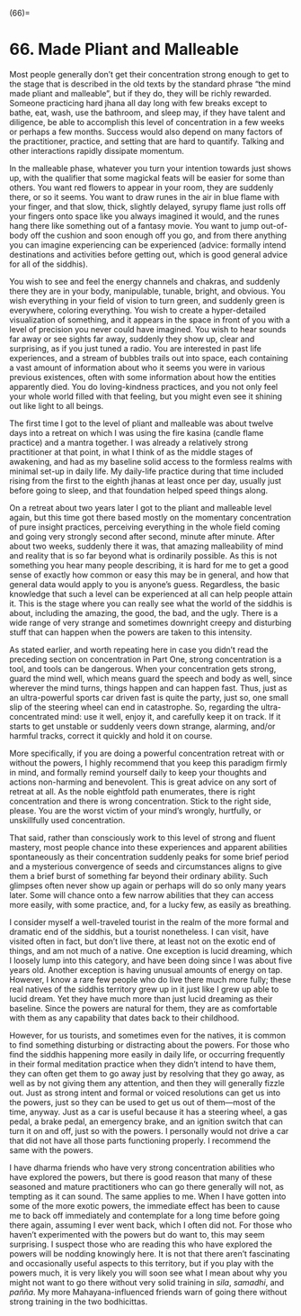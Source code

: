 

(66)=

# 66. Made Pliant and Malleable



Most people generally don’t get their concentration strong enough to get to the stage that is described in the old texts by the standard phrase “the mind made pliant and malleable”, but if they do, they will be richly rewarded. Someone practicing hard jhana all day long with few breaks except to bathe, eat, wash, use the bathroom, and sleep may, if they have talent and diligence, be able to accomplish this level of concentration in a few weeks or perhaps a few months. Success would also depend on many factors of the practitioner, practice, and setting that are hard to quantify. Talking and other interactions rapidly dissipate momentum.

In the malleable phase, whatever you turn your intention towards just shows up, with the qualifier that some magickal feats will be easier for some than others. You want red flowers to appear in your room, they are suddenly there, or so it seems. You want to draw runes in the air in blue flame with your finger, and that slow, thick, slightly delayed, syrupy flame just rolls off your fingers onto space like you always imagined it would, and the runes hang there like something out of a fantasy movie. You want to jump out-of-body off the cushion and soon enough off you go, and from there anything you can imagine experiencing can be experienced (advice: formally intend destinations and activities before getting out, which is good general advice for all of the siddhis).

You wish to see and feel the energy channels and chakras, and suddenly there they are in your body, manipulable, tunable, bright, and obvious. You wish everything in your field of vision to turn green, and suddenly green is everywhere, coloring everything. You wish to create a hyper-detailed visualization of something, and it appears in the space in front of you with a level of precision you never could have imagined. You wish to hear sounds far away or see sights far away, suddenly they show up, clear and surprising, as if you just tuned a radio. You are interested in past life experiences, and a stream of bubbles trails out into space, each containing a vast amount of information about who it seems you were in various previous existences, often with some information about how the entities apparently died. You do loving-kindness practices, and you not only feel your whole world filled with that feeling, but you might even see it shining out like light to all beings.

The first time I got to the level of pliant and malleable was about twelve days into a retreat on which I was using the fire kasina (candle flame practice) and a mantra together. I was already a relatively strong practitioner at that point, in what I think of as the middle stages of awakening, and had as my baseline solid access to the formless realms with minimal set-up in daily life. My daily-life practice during that time included rising from the first to the eighth jhanas at least once per day, usually just before going to sleep, and that foundation helped speed things along.

On a retreat about two years later I got to the pliant and malleable level again, but this time got there based mostly on the momentary concentration of pure insight practices, perceiving everything in the whole field coming and going very strongly second after second, minute after minute. After about two weeks, suddenly there it was, that amazing malleability of mind and reality that is so far beyond what is ordinarily possible. As this is not something you hear many people describing, it is hard for me to get a good sense of exactly how common or easy this may be in general, and how that general data would apply to you is anyone’s guess. Regardless, the basic knowledge that such a level can be experienced at all can help people attain it. This is the stage where you can really see what the world of the siddhis is about, including the amazing, the good, the bad, and the ugly. There is a wide range of very strange and sometimes downright creepy and disturbing stuff that can happen when the powers are taken to this intensity.

As stated earlier, and worth repeating here in case you didn’t read the preceding section on concentration in Part One, strong concentration is a tool, and tools can be dangerous. When your concentration gets strong, guard the mind well, which means guard the speech and body as well, since wherever the mind turns, things happen and can happen fast. Thus, just as an ultra-powerful sports car driven fast is quite the party, just so, one small slip of the steering wheel can end in catastrophe. So, regarding the ultra-concentrated mind: use it well, enjoy it, and carefully keep it on track. If it starts to get unstable or suddenly veers down strange, alarming, and/or harmful tracks, correct it quickly and hold it on course.

More specifically, if you are doing a powerful concentration retreat with or without the powers, I highly recommend that you keep this paradigm firmly in mind, and formally remind yourself daily to keep your thoughts and actions non-harming and benevolent. This is great advice on any sort of retreat at all. As the noble eightfold path enumerates, there is right concentration and there is wrong concentration. Stick to the right side, please. You are the worst victim of your mind’s wrongly, hurtfully, or unskillfully used concentration.

That said, rather than consciously work to this level of strong and fluent mastery, most people chance into these experiences and apparent abilities spontaneously as their concentration suddenly peaks for some brief period and a mysterious convergence of seeds and circumstances aligns to give them a brief burst of something far beyond their ordinary ability. Such glimpses often never show up again or perhaps will do so only many years later. Some will chance onto a few narrow abilities that they can access more easily, with some practice, and, for a lucky few, as easily as breathing.

I consider myself a well-traveled tourist in the realm of the more formal and dramatic end of the siddhis, but a tourist nonetheless. I can visit, have visited often in fact, but don’t live there, at least not on the exotic end of things, and am not much of a native. One exception is lucid dreaming, which I loosely lump into this category, and have been doing since I was about five years old. Another exception is having unusual amounts of energy on tap. However, I know a rare few people who do live there much more fully; these real natives of the siddhis territory grew up in it just like I grew up able to lucid dream. Yet they have much more than just lucid dreaming as their baseline. Since the powers are natural for them, they are as comfortable with them as any capability that dates back to their childhood.

However, for us tourists, and sometimes even for the natives, it is common to find something disturbing or distracting about the powers. For those who find the siddhis happening more easily in daily life, or occurring frequently in their formal meditation practice when they didn’t intend to have them, they can often get them to go away just by resolving that they go away, as well as by not giving them any attention, and then they will generally fizzle out. Just as strong intent and formal or voiced resolutions can get us into the powers, just so they can be used to get us out of them—most of the time, anyway. Just as a car is useful because it has a steering wheel, a gas pedal, a brake pedal, an emergency brake, and an ignition switch that can turn it on and off, just so with the powers. I personally would not drive a car that did not have all those parts functioning properly. I recommend the same with the powers.

I have dharma friends who have very strong concentration abilities who have explored the powers, but there is good reason that many of these seasoned and mature practitioners who can go there generally will not, as tempting as it can sound. The same applies to me. When I have gotten into some of the more exotic powers, the immediate effect has been to cause me to back off immediately and contemplate for a long time before going there again, assuming I ever went back, which I often did not. For those who haven’t experimented with the powers but do want to, this may seem surprising. I suspect those who are reading this who have explored the powers will be nodding knowingly here. It is not that there aren’t fascinating and occasionally useful aspects to this territory, but if you play with the powers much, it is very likely you will soon see what I mean about why you might not want to go there without very solid training in *sila*, *samadhi*, and *pañña*. My more Mahayana-influenced friends warn of going there without strong training in the two bodhicittas.